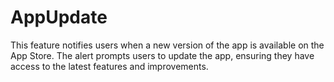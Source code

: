 # AppUpdate

This feature notifies users when a new version of the app is available on the App Store. The alert prompts users to update the app, ensuring they have access to the latest features and improvements.
